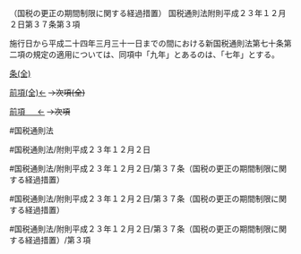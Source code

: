 （国税の更正の期間制限に関する経過措置）
国税通則法附則平成２３年１２月２日第３７条第３項

施行日から平成二十四年三月三十一日までの間における新国税通則法第七十条第二項の規定の適用については、同項中「九年」とあるのは、「七年」とする。

[条(全)](国税通則法＿＿＿＿附則平成２３年１２月２日第３７条_.md)

[前項(全)←](国税通則法＿＿＿＿附則平成２３年１２月２日第３７条第２項_.md)  ~~→次項(全)~~

[前項 　 ←](国税通則法＿＿＿＿附則平成２３年１２月２日第３７条第２項.md)  ~~→次項~~



#国税通則法

#国税通則法/附則平成２３年１２月２日

#国税通則法/附則平成２３年１２月２日/第３７条（国税の更正の期間制限に関する経過措置）

#国税通則法/附則平成２３年１２月２日/第３７条（国税の更正の期間制限に関する経過措置）

#国税通則法/附則平成２３年１２月２日/第３７条（国税の更正の期間制限に関する経過措置）/第３項

